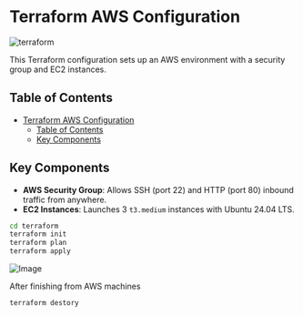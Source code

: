 # Terraform AWS Configuration

![terraform](https://github.com/user-attachments/assets/25f7ffe6-2f75-46b7-a1ec-8a5ba2ca0016)

This Terraform configuration sets up an AWS environment with a security group and EC2 instances.

## Table of Contents

- [Terraform AWS Configuration](#terraform-aws-configuration)
  - [Table of Contents](#table-of-contents)
  - [Key Components](#key-components)

## Key Components

- **AWS Security Group**: Allows SSH (port 22) and HTTP (port 80) inbound traffic from anywhere.
- **EC2 Instances**: Launches 3 `t3.medium` instances with Ubuntu 24.04 LTS.

```bash
cd terraform
terraform init
terraform plan
terraform apply
```

![Image](https://github.com/user-attachments/assets/5569d319-49f4-4c36-a489-123deedf3d72)

After finishing from AWS machines

```bash
terraform destory
```
